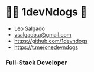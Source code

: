 # 👨‍💻 1devNdogs 🐶 

- Leo Salgado
- vsalgado.a@gmail.com
- https://github.com/1devndogs
- https://t.me/onedevndogs


### Full-Stack Developer


